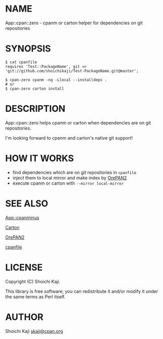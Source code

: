 # NAME

App::cpan::zero - cpanm or carton helper for dependencies on git repositories

# SYNOPSIS

    $ cat cpanfile
    requires 'Test::PackageName', git => 'git://github.com/shoichikaji/Test-PackageName.git@master';

    $ cpan-zero cpanm -nq -Llocal --installdeps .
    # or
    $ cpan-zero carton install

# DESCRIPTION

App::cpan::zero helps cpanm or carton when dependencies are on git repositories.

I'm looking forward to cpanm and carton's native git support!

# HOW IT WORKS

- find dependencies which are on git repositories in `cpanfile`
- inject them to local mirror and make index by [OrePAN2](https://metacpan.org/pod/OrePAN2)
- execute cpanm or carton with `--mirror local-mirror`

# SEE ALSO

[App::cpanminus](https://metacpan.org/pod/App::cpanminus)

[Carton](https://metacpan.org/pod/Carton)

[OrePAN2](https://metacpan.org/pod/OrePAN2)

[cpanfile](https://metacpan.org/pod/cpanfile)

# LICENSE

Copyright (C) Shoichi Kaji.

This library is free software; you can redistribute it and/or modify
it under the same terms as Perl itself.

# AUTHOR

Shoichi Kaji <skaji@cpan.org>
